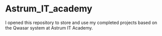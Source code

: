 # Astrum_IT_academy
I opened this repository to store and use my completed projects based on the Qwasar system at Astrum IT Academy.

